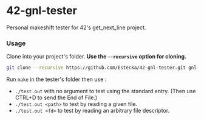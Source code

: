 # 42-gnl-tester
Personal makeshift tester for 42's get_next_line project.

### Usage
Clone into your project's folder. **Use the `--recursive` option for cloning.**
```sh
git clone --recursive https://github.com/Estecka/42-gnl-tester.git gnl-tester
```

Run `make` in the tester's folder then use :
- `./test.out` with no argument to test using the standard entry. (Then use CTRL+D to send the End of File.)
- `./test.out <path>` to test by reading a given file.
- `./test.out <fd>` to test by reading an arbitrary file descriptor.
